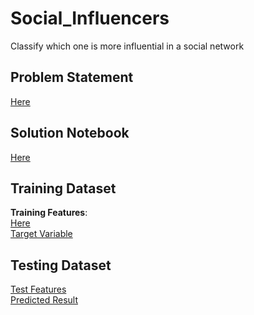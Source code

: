 # Social_Influencers
Classify which one is more influential in a social network

## Problem Statement
[Here](https://github.com/sani29/Social_Influencers/blob/master/Problem%20Statement.pdf)

## Solution Notebook
[Here](https://github.com/sani29/Social_Influencers/blob/master/Social_Influence.ipynb)

## Training Dataset
**Training Features**: <br/>[Here](https://github.com/sani29/Social_Influencers/blob/master/Train_Data_X.csv) <br/>
[Target Variable](https://github.com/sani29/Social_Influencers/blob/master/Train_Data_y.csv)

## Testing Dataset
[Test Features](https://github.com/sani29/Social_Influencers/blob/master/Test_Data_X.csv) <br/>
[Predicted Result](https://github.com/sani29/Social_Influencers/blob/master/Test_Data_y.csv)
